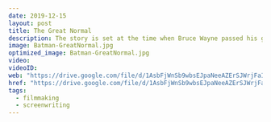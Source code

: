 ```yaml
---
date: 2019-12-15
layout: post
title: The Great Normal
description: The story is set at the time when Bruce Wayne passed his golden age of being Batman. The protagonist is a normal 14-year-old kid, a fanatic hero fan but without any superpower, his encounter with Batman in a crime scene dramatically changes his life...
image: Batman-GreatNormal.jpg
optimized_image: Batman-GreatNormal.jpg
video: 
videoID: 
web: "https://drive.google.com/file/d/1AsbFjWnSb9wbsEJpaNeeAZErSJWrjFaI/view"
href: "https://drive.google.com/file/d/1AsbFjWnSb9wbsEJpaNeeAZErSJWrjFaI/view"
tags:
  - filmmaking
  - screenwriting
---
```


